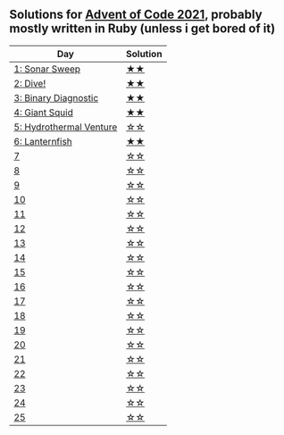 ## Solutions for [Advent of Code 2021](https://adventofcode.com/2021/day/1), probably mostly written in Ruby (unless i get bored of it)

| Day                                                            | Solution |
| -------------------------------------------------------------- | -------- |
| [1: Sonar Sweep](https://adventofcode.com/2021/day/1)          | [★★](1)  |
| [2: Dive!](https://adventofcode.com/2021/day/2)                | [★★](2)  |
| [3: Binary Diagnostic](https://adventofcode.com/2021/day/3)    | [★★](3)  |
| [4: Giant Squid](https://adventofcode.com/2021/day/4)          | [★★](4)  |
| [5: Hydrothermal Venture](https://adventofcode.com/2021/day/5) | [☆☆](5)  |
| [6: Lanternfish](https://adventofcode.com/2021/day/6)          | [★★](6)  |
| [7](https://adventofcode.com/2021/day/7)                       | [☆☆](7)  |
| [8](https://adventofcode.com/2021/day/8)                       | [☆☆](8)  |
| [9](https://adventofcode.com/2021/day/9)                       | [☆☆](9)  |
| [10](https://adventofcode.com/2021/day/10)                     | [☆☆](10) |
| [11](https://adventofcode.com/2021/day/11)                     | [☆☆](11) |
| [12](https://adventofcode.com/2021/day/12)                     | [☆☆](12) |
| [13](https://adventofcode.com/2021/day/13)                     | [☆☆](13) |
| [14](https://adventofcode.com/2021/day/14)                     | [☆☆](14) |
| [15](https://adventofcode.com/2021/day/15)                     | [☆☆](15) |
| [16](https://adventofcode.com/2021/day/16)                     | [☆☆](16) |
| [17](https://adventofcode.com/2021/day/17)                     | [☆☆](17) |
| [18](https://adventofcode.com/2021/day/18)                     | [☆☆](18) |
| [19](https://adventofcode.com/2021/day/19)                     | [☆☆](19) |
| [20](https://adventofcode.com/2021/day/20)                     | [☆☆](20) |
| [21](https://adventofcode.com/2021/day/21)                     | [☆☆](21) |
| [22](https://adventofcode.com/2021/day/22)                     | [☆☆](22) |
| [23](https://adventofcode.com/2021/day/23)                     | [☆☆](23) |
| [24](https://adventofcode.com/2021/day/24)                     | [☆☆](24) |
| [25](https://adventofcode.com/2021/day/25)                     | [☆☆](25) |
